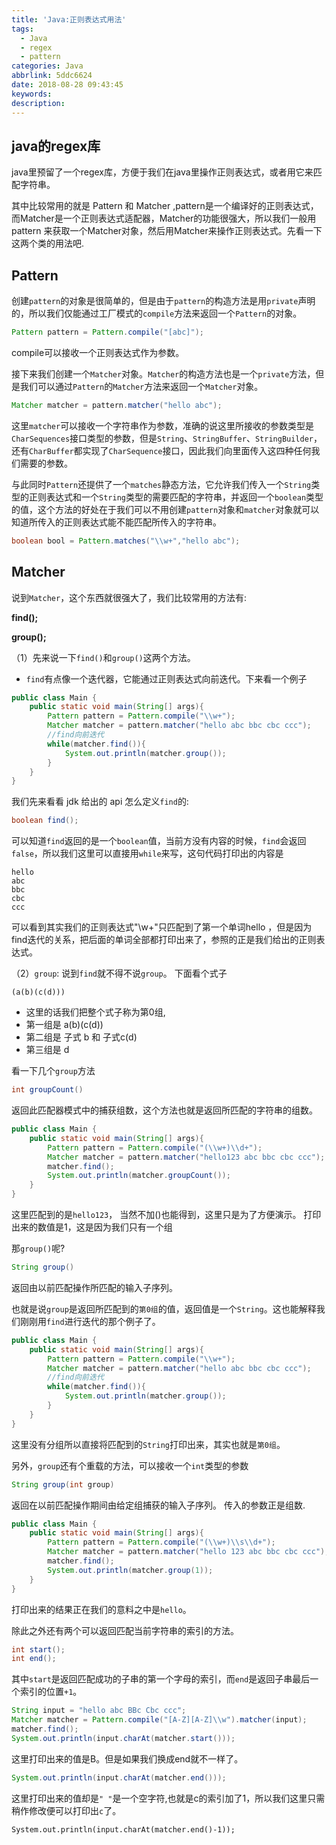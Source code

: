```yaml
---
title: 'Java:正则表达式用法'
tags:
  - Java
  - regex
  - pattern
categories: Java
abbrlink: 5ddc6624
date: 2018-08-28 09:43:45
keywords:
description:
---
```

## java的regex库
java里预留了一个regex库，方便于我们在java里操作正则表达式，或者用它来匹配字符串。

其中比较常用的就是 Pattern 和 Matcher ,pattern是一个编译好的正则表达式，而Matcher是一个正则表达式适配器，Matcher的功能很强大，所以我们一般用pattern 来获取一个Matcher对象，然后用Matcher来操作正则表达式。先看一下这两个类的用法吧.

## Pattern
创建`pattern`的对象是很简单的，但是由于`pattern`的构造方法是用`private`声明的，所以我们仅能通过工厂模式的`compile`方法来返回一个`Pattern`的对象。

```java
Pattern pattern = Pattern.compile("[abc]");
```
compile可以接收一个正则表达式作为参数。

接下来我们创建一个`Matcher`对象。`Matcher`的构造方法也是一个`private`方法，但是我们可以通过`Pattern`的`Matcher`方法来返回一个`Matcher`对象。

```java
Matcher matcher = pattern.matcher("hello abc");
```
<!--more-->
这里`matcher`可以接收一个字符串作为参数，准确的说这里所接收的参数类型是`CharSequences`接口类型的参数，但是`String`、`StringBuffer`、`StringBuilder`，还有`CharBuffer`都实现了`CharSequence`接口，因此我们向里面传入这四种任何我们需要的参数。

与此同时`Pattern`还提供了一个`matches`静态方法，它允许我们传入一个`String`类型的正则表达式和一个`String`类型的需要匹配的字符串，并返回一个`boolean`类型的值，这个方法的好处在于我们可以不用创建`pattern`对象和`matcher`对象就可以知道所传入的正则表达式能不能匹配所传入的字符串。

```java
boolean bool = Pattern.matches("\\w+","hello abc");
```

## Matcher
说到`Matcher`，这个东西就很强大了，我们比较常用的方法有:

**find();**

**group();**

（1）先来说一下`find()`和`group()`这两个方法。

* `find`有点像一个迭代器，它能通过正则表达式向前迭代。下来看一个例子

```java
public class Main {
    public static void main(String[] args){
        Pattern pattern = Pattern.compile("\\w+");
        Matcher matcher = pattern.matcher("hello abc bbc cbc ccc");
        //find向前迭代
        while(matcher.find()){
            System.out.println(matcher.group());
        }
    }
}
```

我们先来看看 jdk 给出的 api 怎么定义`find`的:

```java
boolean find();
```
可以知道`find`返回的是一个`boolean`值，当前方没有内容的时候，`find`会返回`false`，所以我们这里可以直接用`while`来写，这句代码打印出的内容是

```
hello
abc
bbc
cbc
ccc
```

可以看到其实我们的正则表达式"\\w+"只匹配到了第一个单词hello ，但是因为find迭代的关系，把后面的单词全部都打印出来了，参照的正是我们给出的正则表达式。

（2）`group`: 说到`find`就不得不说`group`。
下面看个式子

```
(a(b)(c(d)))
```

* 这里的话我们把整个式子称为第0组,
* 第一组是 a(b)(c(d))
* 第二组是 子式 b 和 子式c(d)
* 第三组是 d

看一下几个`group`方法

```java
int groupCount()
```

返回此匹配器模式中的捕获组数，这个方法也就是返回所匹配的字符串的组数。

```java
public class Main {
    public static void main(String[] args){
        Pattern pattern = Pattern.compile("(\\w+)\\d+");
        Matcher matcher = pattern.matcher("hello123 abc bbc cbc ccc");
        matcher.find();
        System.out.println(matcher.groupCount());
    }
}
```
这里匹配到的是`hello123`， 当然不加()也能得到，这里只是为了方便演示。
打印出来的数值是1，这是因为我们只有一个组

那`group()`呢?

```java
String group()
```
返回由以前匹配操作所匹配的输入子序列。

也就是说`group`是返回所匹配到的`第0组`的值，返回值是一个`String`。这也能解释我们刚刚用`find`进行迭代的那个例子了。

```java
public class Main {
    public static void main(String[] args){
        Pattern pattern = Pattern.compile("\\w+");
        Matcher matcher = pattern.matcher("hello abc bbc cbc ccc");
        //find向前迭代
        while(matcher.find()){
            System.out.println(matcher.group());
        }
    }
}
```
这里没有分组所以直接将匹配到的`String`打印出来，其实也就是`第0组`。

另外，`group`还有个重载的方法，可以接收一个`int`类型的参数

```java
String group(int group)
```
返回在以前匹配操作期间由给定组捕获的输入子序列。
传入的参数正是组数.

```java
public class Main {
    public static void main(String[] args){
        Pattern pattern = Pattern.compile("(\\w+)\\s\\d+");
        Matcher matcher = pattern.matcher("hello 123 abc bbc cbc ccc");
        matcher.find();
        System.out.println(matcher.group(1));
    }
}
```
打印出来的结果正在我们的意料之中是`hello`。

除此之外还有两个可以返回匹配当前字符串的索引的方法。

```java
int start();
int end();
```

其中`start`是返回匹配成功的子串的第一个字母的索引，而`end`是返回子串最后一个索引的位置`+1`。

```java
String input = "hello abc BBc Cbc ccc";
Matcher matcher = Pattern.compile("[A-Z][A-Z]\\w").matcher(input);
matcher.find();
System.out.println(input.charAt(matcher.start()));
```
这里打印出来的值是B。但是如果我们换成end就不一样了。

```java
System.out.println(input.charAt(matcher.end()));
```
这里打印出来的值却是`" "`是一个空字符,也就是c的索引加了1，所以我们这里只需稍作修改便可以打印出`c`了。

```
System.out.println(input.charAt(matcher.end()-1));
```